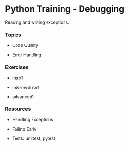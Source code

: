 # Python Training - Debugging

Reading and writing exceptions.

### Topics


- Code Quality

- Error Handling


### Exercises


- intro1

- intermediate1

- advanced1


### Resources


- Handling Exceptions

- Failing Early

- Tests: unittest, pytest
